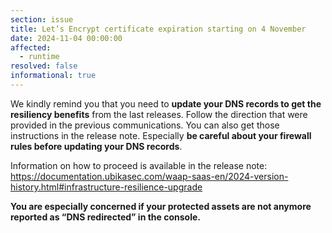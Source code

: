 ```yaml
---
section: issue
title: Let’s Encrypt certificate expiration starting on 4 November
date: 2024-11-04 00:00:00
affected:
  - runtime
resolved: false
informational: true
---
```


We kindly remind you that you need to **update your DNS records to get the resiliency benefits** from the last releases. Follow the direction that were provided in the previous communications. You can also get those instructions in the release note. Especially **be careful about your firewall rules before updating your DNS records**.

Information on how to proceed is available in the release note: https://documentation.ubikasec.com/waap-saas-en/2024-version-history.html#infrastructure-resilience-upgrade

**You are especially concerned if your protected assets are not anymore reported as “DNS redirected” in the console.**
